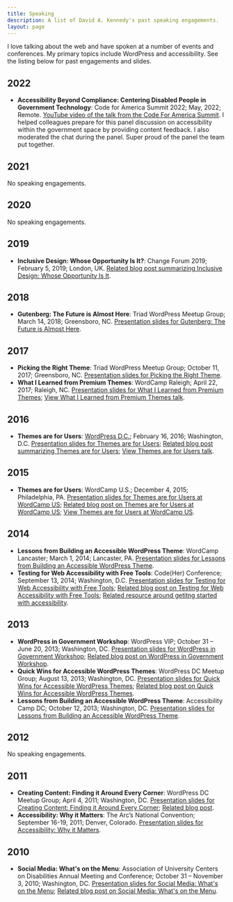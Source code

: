 ```yaml
---
title: Speaking
description: A list of David A. Kennedy's past speaking engagements.
layout: page
---
```


I love talking about the web and have spoken at a number of events and conferences. My primary topics include WordPress and accessibility. See the listing below for past engagements and slides.

## 2022

- **Accessibility Beyond Compliance: Centering Disabled People in Government Technology**: Code for America Summit 2022; May, 2022; Remote. [YouTube video of the talk from the Code For America Summit](https://www.youtube.com/watch?v=mTN9Zg48JRw). I helped colleagues prepare for this panel discussion on accessibility within the government space by providing content feedback. I also moderated the chat during the panel. Super proud of the panel the team put together.

## 2021

No speaking engagements.

## 2020

No speaking engagements.

## 2019

- **Inclusive Design: Whose Opportunity Is It?**: Change Forum 2019; February 5, 2019; London, UK. [Related blog post summarizing Inclusive Design: Whose Opportunity Is It](https://automattic.design/2019/02/03/.inclusive-design-whose-opportunity-is-it/).

## 2018

- **Gutenberg: The Future is Almost Here**: Triad WordPress Meetup Group; March 14, 2018; Greensboro, NC. [Presentation slides for Gutenberg: The Future is Almost Here](https://davidakennedy.github.io/gutenberg-the-future-is-almost-here/).

## 2017

- **Picking the Right Theme**: Triad WordPress Meetup Group; October 11, 2017; Greensboro, NC. [Presentation slides for Picking the Right Theme](/assets/talks/pickingtherighttheme.pdf).
- **What I Learned from Premium Themes**: WordCamp Raleigh; April 22, 2017; Raleigh, NC. [Presentation slides for What I Learned from Premium Themes](/assets/talks/2017/04/wcral2017.pdf); [View What I Learned from Premium Themes talk](https://wordpress.tv/2017/06/22/david-a-kennedy-what-ive-learned-from-premium-themes/).

## 2016

- **Themes are for Users**: [WordPress D.C.](http://www.meetup.com/wordpressdc/events/228263492/); February 16, 2016; Washington, D.C. [Presentation slides for Themes are for Users](/assets/talks/themesareforusersv3.pdf); [Related blog post summarizing Themes are for Users](/blog/themes-are-for-users/); [View Themes are for Users talk](https://www.youtube.com/watch?v=55TIKZhFD2Y).

## 2015

- **Themes are for Users**: WordCamp U.S.; December 4, 2015; Philadelphia, PA. [Presentation slides for Themes are for Users at WordCamp US](/assets/talks/themesareforusersv3.pdf); [Related blog post on Themes are for Users at WordCamp US](/blog/themes-are-for-users/); [View Themes are for Users at WordCamp US](http://wordpress.tv/2015/12/09/david-kennedy-themes-are-for-users/).

## 2014

- **Lessons from Building an Accessible WordPress Theme**: WordCamp Lancaster; March 1, 2014; Lancaster, PA. [Presentation slides for Lessons from Building an Accessible WordPress Theme](http://davidakennedy.github.io/wclc2014/).
- **Testing for Web Accessibility with Free Tools**: Code(Her) Conference; September 13, 2014; Washington, D.C. [Presentation slides for Testing for Web Accessibility with Free Tools](http://davidakennedy.github.io/codeher2014/); [Related blog post on Testing for Web Accessibility with Free Tools](/blog/a-workflow-for-testing-web-accessibility-with-free-tools/); [Related resource around getitng started with accessibility](http://a11y.me/).

## 2013

- **WordPress in Government Workshop**: WordPress VIP; October 31 &#8211; June 20, 2013; Washington, DC. [Presentation slides for WordPress in Government Workshop](https://drive.google.com/file/d/0B7sxizr7YLygSzQ0cWRGT0puQ00/edit?usp=sharing); [Related blog post on WordPress in Government Workshop](http://vip.wordpress.com/2013/07/12/consumer-finance-protection-bureau/).
- **Quick Wins for Accessible WordPress Themes**: WordPress DC Meetup Group; August 13, 2013; Washington, DC. [Presentation slides for Quick Wins for Accessible WordPress Themes](http://davidakennedy.github.io/quick-wins-for-accessible-wordpress-themes/); [Related blog post on Quick Wins for Accessible WordPress Themes](http://www.meetup.com/wordpressdc/events/129111132/).
- **Lessons from Building an Accessible WordPress Theme**: Accessibility Camp DC; October 12, 2013; Washington, DC. [Presentation slides for Lessons from Building an Accessible WordPress Theme](http://davidakennedy.github.io/lessons-from-building-an-accessible-wordpress-theme/).

## 2012

No speaking engagements.

## 2011

- **Creating Content: Finding it Around Every Corner**: WordPress DC Meetup Group; April 4, 2011; Washington, DC. [Presentation slides for Creating Content: Finding it Around Every Corner](/assets/talks/Creating-Content-Finding-It-Around-Every-Corner.pptx); [Related blog post](/blog/creating-content-finding-it-around-every-corner/).
- **Accessibility: Why it Matters**: The Arc&#8217;s National Convention; September 16-19, 2011; Denver, Colorado. [Presentation slides for Accessibility: Why it Matters](/assets/talks/the-arc-accessibility-convention2011-presentation_.pptx).

## 2010

- **Social Media: What's on the Menu**: Association of University Centers on Disabilities Annual Meeting and Conference; October 31 &#8211; November 3, 2010; Washington, DC. [Presentation slides for Social Media: What's on the Menu](/assets/talks/Social-Media-Whats-on-the-Menu.pptx); [Related blog post on Social Media: What's on the Menu](/blog/social-media-whats-on-the-menu/).
